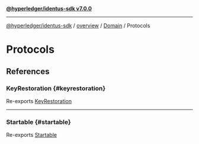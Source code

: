 [**@hyperledger/identus-sdk v7.0.0**](../../../../../README.md)

***

[@hyperledger/identus-sdk](../../../../../README.md) / [overview](../../../../README.md) / [Domain](../../README.md) / Protocols

# Protocols

## References

### KeyRestoration {#keyrestoration}

Re-exports [KeyRestoration](../../interfaces/KeyRestoration.md)

***

### Startable {#startable}

Re-exports [Startable](../Startable/README.md)
